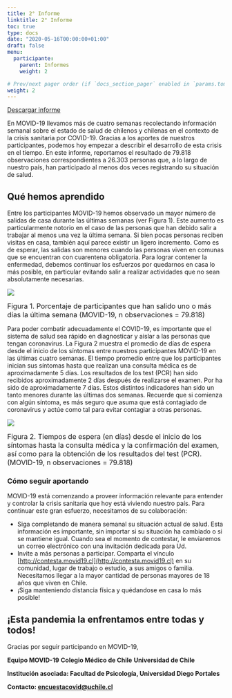 ```yaml
---
title: 2° Informe
linktitle: 2° Informe
toc: true
type: docs
date: "2020-05-16T00:00:00+01:00"
draft: false
menu:
  participante:
    parent: Informes
    weight: 2

# Prev/next pager order (if `docs_section_pager` enabled in `params.toml`)
weight: 2
---
```


[Descargar informe](/img/participantes/informe02.html)

En MOVID-19 llevamos más de cuatro semanas recolectando información semanal sobre el estado de salud de chilenos y chilenas en el contexto de la crisis sanitaria por COVID-19. Gracias a los aportes de nuestros participantes, podemos hoy empezar a describir el desarrollo de esta crisis en el tiempo. En este informe, reportamos el resultado de 79.818 observaciones correspondientes a 26.303 personas que, a lo largo de nuestro país, han participado al menos dos veces registrando su situación de salud.

## Qué hemos aprendido

Entre los participantes MOVID-19 hemos observado un mayor número de salidas de casa durante las últimas semanas (ver Figura 1). Este aumento es particularmente notorio en el caso de las personas que han debido salir a trabajar al menos una vez la última semana. Si bien pocas personas reciben visitas en casa, también aquí parece existir un ligero incremento. Como es de esperar, las salidas son menores cuando las personas viven en comunas que se encuentran con cuarentena obligatoria. Para lograr contener la enfermedad, debemos continuar los esfuerzos por quedarnos en casa lo más posible, en particular evitando salir a realizar actividades que no sean absolutamente necesarias.


![](/img/participantes/informe02_1.png)

<font size="3">Figura 1. Porcentaje de participantes que han salido uno o más días la última semana (MOVID-19, n observaciones = 79.818)</font>


Para poder combatir adecuadamente el COVID-19, es importante que el sistema de salud sea rápido en diagnosticar y aislar a las personas que tengan coronavirus. La Figura 2 muestra el promedio de días de espera desde el inicio de los síntomas entre nuestros participantes MOVID-19 en las últimas cuatro semanas. El tiempo promedio entre que los participantes inician sus síntomas hasta que realizan una consulta médica es de aproximadamente 5 días. Los resultados de los test (PCR) han sido recibidos aproximadamente 2 días después de realizarse el examen. Por ha sido de aproximadamente 7 días. Estos distintos indicadores han sido un tanto menores durante las últimas dos semanas. Recuerde que si comienza con algún síntoma, es más seguro que asuma que está contagiado de coronavirus y actúe como tal para evitar contagiar a otras personas.

![](/img/participantes/informe02_2.png)

<font size="3">Figura 2. Tiempos de espera (en días) desde el inicio de los síntomas hasta la consulta médica y la confirmación del examen, así como para la obtención de los resultados del test (PCR). (MOVID-19, n observaciones = 79.818)</font>


### Cómo seguir aportando
MOVID-19 está comenzando a proveer información relevante para entender y controlar la crisis sanitaria que hoy está viviendo nuestro país. Para continuar este gran esfuerzo, necesitamos de su colaboración:

+ Siga completando de manera semanal su situación actual de salud. Esta información es importante, sin importar si su situación ha cambiado o si se mantiene igual. Cuando sea el momento de contestar, le enviaremos un correo electrónico con una invitación dedicada para Ud.
+ Invite a más personas a participar. Comparta el vínculo [http://contesta.movid19.cl](http://contesta.movid19.cl) en su comunidad, lugar de trabajo o estudio, a sus amigos o familia. Necesitamos llegar a la mayor cantidad de personas mayores de 18 años que viven en Chile.
+ ¡Siga manteniendo distancia física y quédandose en casa lo más posible!


## ¡Esta pandemia la enfrentamos entre todas y todos!


Gracias por seguir participando en MOVID-19,

**Equipo MOVID-19**
**Colegio Médico de Chile**
**Universidad de Chile**

**Institución asociada: Facultad de Psicología, Universidad Diego Portales**

**Contacto: [encuestacovid@uchile.cl](mailto:encuestacovid@uchile.cl)**
